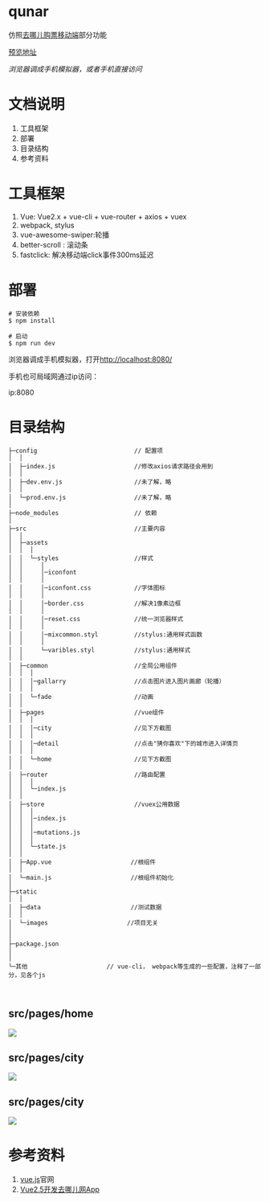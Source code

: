 # qunar
仿照[去哪儿购票移动端](http://piao.qunar.com/touch/)部分功能

[预览地址](https://bareisho.github.io/qunar)

*浏览器调成手机模拟器，或者手机直接访问*
# 文档说明
1. 工具框架
2. 部署 
3. 目录结构
4. 参考资料
# 工具框架
1. Vue: Vue2.x + vue-cli + vue-router + axios + vuex
2. webpack, stylus
3. vue-awesome-swiper:轮播
4. better-scroll : 滚动条
5. fastclick: 解决移动端click事件300ms延迟
# 部署
```shell
# 安装依赖
$ npm install 

# 启动
$ npm run dev
```
浏览器调成手机模拟器，打开[http://localhost:8080/](http://localhost:8080/)

手机也可局域网通过ip访问：

ip:8080

# 目录结构
```
├─config                           // 配置项
│  │
│  ├─index.js                      //修改axios请求路径会用到
│  │
│  ├─dev.env.js                    //未了解，略
│  │
│  └─prod.env.js                   //未了解，略
│ 
├─node_modules                     // 依赖
│
├─src                              //主要内容
│  │
│  ├─assets
│  │  │ 
│  │  └─styles                     //样式
│  │     │
│  │     │─iconfont 
│  │     │
│  │     │─iconfont.css            //字体图标
│  │     │
│  │     │─border.css              //解决1像素边框
│  │     │
│  │     │─reset.css               //统一浏览器样式
│  │     │
│  │     │─mixcommon.styl          //stylus:通用样式函数
│  │     │  
│  │     └─varibles.styl           //stylus:通用样式
│  │ 
│  ├─common                        //全局公用组件
│  │  │  
│  │  │─gallarry                   //点击图片进入图片画廊（轮播）
│  │  │ 
│  │  └─fade                       //动画
│  │
│  ├─pages                         //vue组件
│  │  │  
│  │  │─city                       //见下方截图
│  │  │  
│  │  │─detail                     //点击"猜你喜欢"下的城市进入详情页
│  │  │ 
│  │  └─home                       //见下方截图  
│  │
│  ├─router                        //路由配置
│  │  │ 
│  │  └─index.js               
│  │
│  ├─store                         //vuex公用数据
│  │  │  
│  │  │─index.js
│  │  │  
│  │  │─mutations.js                      
│  │  │ 
│  │  └─state.js               
│  │
│  ├─App.vue                      //根组件
│  │ 
│  └─main.js                      //根组件初始化
│
├─static 
│  │
│  ├─data                         //测试数据
│  │
│  └─images                      //项目无关
│
│
├─package.json              
│                           
│
└─其他                      // vue-cli， webpack等生成的一些配置，注释了一部分，见各个js
   
   
```
## src/pages/home

![](static/images/home.png)

## src/pages/city

![](static/images/city.png)

## src/pages/city

![](static/images/citySearch.png)
# 参考资料
1. [vue.js](https://cn.vuejs.org/v2/guide/)官网
2. [Vue2.5开发去哪儿网App](https://coding.imooc.com/class/203.html)


